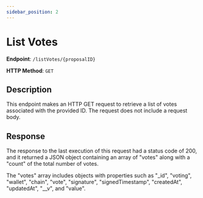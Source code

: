 ```yaml
---
sidebar_position: 2
---
```


# List Votes

**Endpoint**: `/listVotes/{proposalID}`

**HTTP Method**: `GET`

## Description

This endpoint makes an HTTP GET request to retrieve a list of votes associated with the provided ID. The request does not include a request body.

## Response

The response to the last execution of this request had a status code of 200, and it returned a JSON object containing an array of "votes" along with a "count" of the total number of votes.

The "votes" array includes objects with properties such as "_id", "voting", "wallet", "chain", "vote", "signature", "signedTimestamp", "createdAt", "updatedAt", "__v", and "value".
